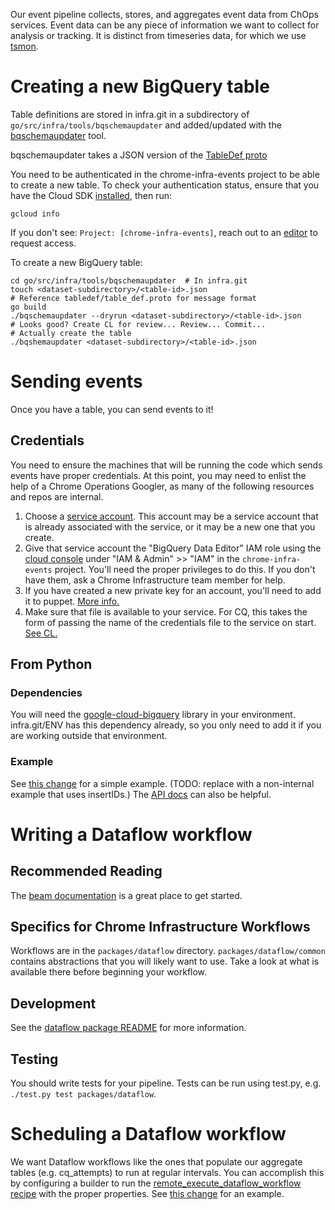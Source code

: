 Our event pipeline collects, stores, and aggregates event data from ChOps
services. Event data can be any piece of information we want to collect for
analysis or tracking. It is distinct from timeseries data, for which we use
[tsmon](https://chrome-internal.googlesource.com/infra/infra_internal/+/master/doc/ts_mon.md).

# Creating a new BigQuery table

Table definitions are stored in infra.git in a subdirectory of
`go/src/infra/tools/bqschemaupdater` and added/updated with the
[bqschemaupdater](../go/src/infra/tools/bqschemaupdater/README.md) tool.

bqschemaupdater takes a JSON version of the
[TableDef
proto](../../go/src/infra/libs/bqschema/tabledef/table_def.proto)

You need to be authenticated in the chrome-infra-events project to be able to
create a new table. To check your authentication status, ensure that you have
the Cloud SDK [installed](https://cloud.google.com/sdk/docs/quickstarts), then
run:

```
gcloud info
```

If you don't see: `Project: [chrome-infra-events]`, reach out to an
[editor](https://pantheon.corp.google.com/iam-admin/iam/project?project=chrome-infra-events&organizationId=433637338589)
to request access.

To create a new BigQuery table:

```
cd go/src/infra/tools/bqschemaupdater  # In infra.git
touch <dataset-subdirectory>/<table-id>.json
# Reference tabledef/table_def.proto for message format
go build
./bqschemaupdater --dryrun <dataset-subdirectory>/<table-id>.json
# Looks good? Create CL for review... Review... Commit...
# Actually create the table
./bqshemaupdater <dataset-subdirectory>/<table-id>.json
```

# Sending events

Once you have a table, you can send events to it!

## Credentials

You need to ensure the machines that will be running the code which sends events
have proper credentials. At this point, you may need to enlist the help of a
Chrome Operations Googler, as many of the following resources and repos are
internal.

1. Choose a [service
   account](https://cloud.google.com/docs/authentication/#service_accounts).
   This account may be a service account that is already associated with the
   service, or it may be a new one that you create.
1. Give that service account the "BigQuery Data Editor" IAM role using the
   [cloud console](https://console.cloud.google.com) under "IAM & Admin" >>
   "IAM" in the `chrome-infra-events` project. You'll need the proper privileges
   to do this. If you don't have them, ask a Chrome Infrastructure team member
   for help.
1. If you have created a new private key for an account, you'll need to add it
   to puppet. [More
   info.](https://chrome-internal.googlesource.com/infra/puppet/+/master/README.md)
1. Make sure that file is available to your service. For CQ, this takes the form
   of passing the name of the credentials file to the service on start. [See
   CL.](https://chrome-internal-review.googlesource.com/c/405268/)

## From Python

### Dependencies

You will need the
[google-cloud-bigquery](https://pypi.python.org/pypi/google-cloud-bigquery)
library in your environment. infra.git/ENV has this dependency already, so you
only need to add it if you are working outside that environment.

### Example

See
[this change](https://chrome-internal-review.googlesource.com/c/407748/)
for a simple example. (TODO: replace with a non-internal example that uses
insertIDs.) The [API
docs](https://googlecloudplatform.github.io/google-cloud-python/stable/bigquery-usage.html)
can also be helpful.

# Writing a Dataflow workflow

## Recommended Reading

The [beam documentation](https://beam.apache.org/documentation/) is a great
place to get started.

## Specifics for Chrome Infrastructure Workflows

Workflows are in the `packages/dataflow` directory. `packages/dataflow/common`
contains abstractions that you will likely want to use. Take a look at what is
available there before beginning your workflow.

## Development

See the [dataflow package
README](https://chromium.googlesource.com/infra/infra/+/master/packages/dataflow/)
for more information.

## Testing

You should write tests for your pipeline. Tests can be run using test.py, e.g.
`./test.py test packages/dataflow`.

# Scheduling a Dataflow workflow

We want Dataflow workflows like the ones that populate our aggregate tables
(e.g. cq_attempts) to run at regular intervals. You can accomplish this by
configuring a builder to run the
[remote_execute_dataflow_workflow recipe](https://chromium.googlesource.com/infra/infra/+/master/recipes/recipes/remote_execute_dataflow_workflow.py)
with the proper properties. See [this
change](https://chrome-internal-review.googlesource.com/c/412934/) for an
example.

